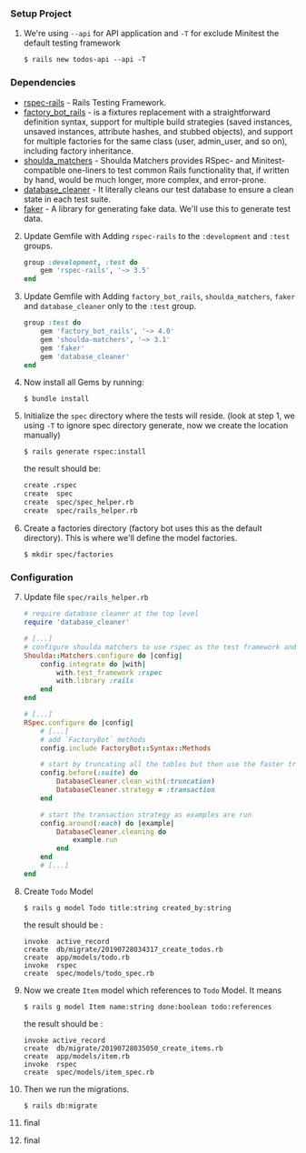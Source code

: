 ### Setup Project
1. We're using `--api` for API application and `-T` for exclude Minitest the default testing framework    
    ```
    $ rails new todos-api --api -T
    ```

### Dependencies
- [rspec-rails](https://github.com/rspec/rspec-rails) - Rails Testing Framework.
- [factory_bot_rails](https://github.com/thoughtbot/factory_bot_rails) - is a fixtures replacement with a straightforward definition syntax, support for multiple build strategies (saved instances, unsaved instances, attribute hashes, and stubbed objects), and support for multiple factories for the same class (user, admin_user, and so on), including factory inheritance.
- [shoulda_matchers](https://github.com/thoughtbot/shoulda-matchers) - Shoulda Matchers provides RSpec- and Minitest-compatible one-liners to test common Rails functionality that, if written by hand, would be much longer, more complex, and error-prone.
- [database_cleaner](https://github.com/DatabaseCleaner/database_cleaner) - It literally cleans our test database to ensure a clean state in each test suite.
- [faker](https://github.com/stympy/faker) - A library for generating fake data. We'll use this to generate test data.

2. Update Gemfile with Adding `rspec-rails` to the `:development` and `:test` groups.
    ```ruby
    group :development, :test do
        gem 'rspec-rails', '~> 3.5'
    end
    ```

3. Update Gemfile with Adding `factory_bot_rails`, `shoulda_matchers`, `faker` and `database_cleaner` only to the `:test` group.
    ```ruby
    group :test do
        gem 'factory_bot_rails', '~> 4.0'
        gem 'shoulda-matchers', '~> 3.1'
        gem 'faker'
        gem 'database_cleaner'
    end
    ```

4. Now install all Gems by running:
    ``` 
    $ bundle install
    ```

5. Initialize the `spec` directory where the tests will reside. (look at step 1, we using `-T` to ignore spec directory generate, now we create the location manually)
    ```
    $ rails generate rspec:install
    ```
    
    the result should be:
    ```diff
    create .rspec
    create  spec
    create  spec/spec_helper.rb
    create  spec/rails_helper.rb
    ```

6. Create a factories directory (factory bot uses this as the default directory). This is where we'll define the model factories.
    ```
    $ mkdir spec/factories
    ```

### Configuration
7. Update file `spec/rails_helper.rb`
    ```ruby
    # require database cleaner at the top level
    require 'database_cleaner'

    # [...]
    # configure shoulda matchers to use rspec as the test framework and full matcher libraries for rails
    Shoulda::Matchers.configure do |config|
        config.integrate do |with|
            with.test_framework :rspec
            with.library :rails
        end
    end

    # [...]
    RSpec.configure do |config|
        # [...]
        # add `FactoryBot` methods
        config.include FactoryBot::Syntax::Methods

        # start by truncating all the tables but then use the faster transaction strategy the rest of the time.
        config.before(:suite) do
            DatabaseCleaner.clean_with(:truncation)
            DatabaseCleaner.strategy = :transaction
        end

        # start the transaction strategy as examples are run
        config.around(:each) do |example|
            DatabaseCleaner.cleaning do
                example.run
            end
        end
        # [...]
    end
    ```

8. Create `Todo` Model
    ```
    $ rails g model Todo title:string created_by:string
    ```

    the result should be :
    ```
    invoke  active_record
    create  db/migrate/20190728034317_create_todos.rb
    create  app/models/todo.rb
    invoke  rspec
    create  spec/models/todo_spec.rb
    ```

9. Now we create `Item` model which references to `Todo` Model. It means 
    ```
    $ rails g model Item name:string done:boolean todo:references
    ```

    the result should be :
    ```
    invoke active_record
    create  db/migrate/20190728035050_create_items.rb
    create  app/models/item.rb
    invoke  rspec
    create  spec/models/item_spec.rb
    ```

10. Then we run the migrations.
    ```
    $ rails db:migrate
    ```

11. final
12. final



